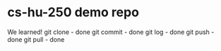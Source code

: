 # cs-hu-250 demo repo
We learned!
git clone - done
git commit - done
git log - done
git push - done
git pull - done

